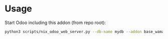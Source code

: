 # Usage

Start Odoo including this addon (from repo root):

```bash
python3 scripts/nix_odoo_web_server.py --db-name mydb --addon base_wamas_ubl
```
